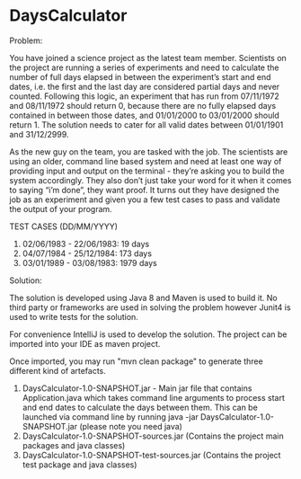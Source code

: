 # DaysCalculator

Problem:

You have joined a science project as the latest team member. Scientists on the project are running a series of experiments and need to calculate the number of full days elapsed in between the experiment’s start and end dates, i.e. the first and the last day are considered partial days and never counted. Following this logic, an experiment that has run from 07/11/1972 and 08/11/1972 should return 0, because there are no fully elapsed days contained in between those dates, and 01/01/2000 to 03/01/2000 should return 1. The solution needs to cater for all valid dates between 01/01/1901 and 31/12/2999. 

As the new guy on the team, you are tasked with the job. The scientists are using an older, command line based system and need at least one way of providing input and output on the terminal - they’re asking you to build the system accordingly. They also don’t just take your word for it when it comes to saying “i’m done”, they want proof. It turns out they have designed the job as an experiment and given you a few test cases to pass and validate the output of your program. 
 
TEST CASES (DD/MM/YYYY) 
1. 02/06/1983 - 22/06/1983: 19 days 
2. 04/07/1984 - 25/12/1984: 173 days 
3. 03/01/1989 - 03/08/1983: 1979 days 

Solution:

The solution is developed using Java 8 and Maven is used to build it. 
No third party or frameworks are used in solving the problem however Junit4 is used to write tests for the solution.

For convenience IntelliJ is used to develop the solution.
The project can be imported into your IDE as maven project. 

Once imported, you may run "mvn clean package" to generate three different kind of artefacts.

1. DaysCalculator-1.0-SNAPSHOT.jar - Main jar file that contains Application.java which takes command line arguments to process start and end dates to calculate the days between them.
This can be launched via command line by running java -jar DaysCalculator-1.0-SNAPSHOT.jar (please note you need java)
2. DaysCalculator-1.0-SNAPSHOT-sources.jar (Contains the project main packages and java classes)
3. DaysCalculator-1.0-SNAPSHOT-test-sources.jar (Contains the project test package and java classes)
